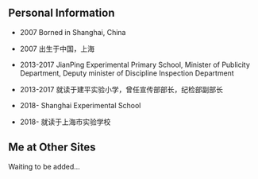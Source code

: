## Personal Information

- 2007 Borned in Shanghai, China

- 2007 出生于中国，上海

- 2013-2017 JianPing Experimental Primary School, Minister of Publicity Department, Deputy minister of Discipline Inspection Department

- 2013-2017 就读于建平实验小学，曾任宣传部部长，纪检部副部长

- 2018- Shanghai Experimental School

- 2018- 就读于上海市实验学校

## Me at Other Sites

Waiting to be added...
